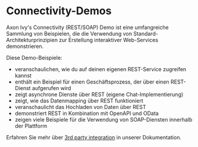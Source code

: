 # Connectivity-Demos

Axon Ivy's Connectivity (REST/SOAP) Demo ist eine umfangreiche Sammlung von Beispielen, die die Verwendung von Standard-Architekturprinzipien zur Erstellung interaktiver Web-Services demonstrieren.

Diese Demo-Beispiele:
 
- veranschaulichen, wie du  auf deinen eigenen REST-Service zugreifen kannst
- enthält ein Beispiel für einen Geschäftsprozess, der über einen REST-Dienst aufgerufen wird
- zeigt asynchrone Dienste über REST (eigene Chat-Implementierung)
- zeigt, wie  das Datenmapping über REST funktioniert
- veranschaulicht das Hochladen von Daten über REST
- demonstriert REST in Kombination mit OpenAPI und OData
- zeigen viele Beispiele für die Verwendung von SOAP-Diensten innerhalb der Plattform

Erfahren Sie mehr über [3rd party integration](https://developer.axonivy.com/doc/9/concepts/3rd-party-integration/index.html) in unserer Dokumentation.
